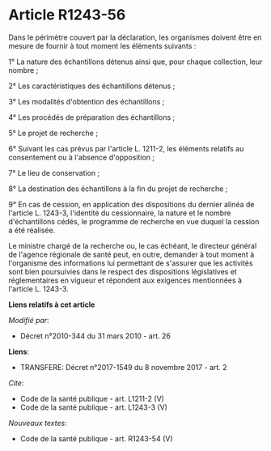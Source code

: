 # Article R1243-56

Dans le périmètre couvert par la déclaration, les organismes doivent être en mesure de fournir à tout moment les éléments
suivants : 

1° La nature des échantillons détenus ainsi que, pour chaque collection, leur nombre ; 

2° Les caractéristiques des échantillons détenus ; 

3° Les modalités d'obtention des échantillons ; 

4° Les procédés de préparation des échantillons ; 

5° Le projet de recherche ; 

6° Suivant les cas prévus par l'article L. 1211-2, les éléments relatifs au consentement ou à l'absence d'opposition ; 

7° Le lieu de conservation ; 

8° La destination des échantillons à la fin du projet de recherche ; 

9° En cas de cession, en application des dispositions du dernier alinéa de l'article L. 1243-3, l'identité du cessionnaire,
la nature et le nombre d'échantillons cédés, le programme de recherche en vue duquel la cession a été réalisée. 

Le ministre chargé de la recherche ou, le cas échéant, le directeur général de l'agence régionale de santé peut, en outre,
demander à tout moment à l'organisme des informations lui permettant de s'assurer que les activités sont bien poursuivies
dans le respect des dispositions législatives et réglementaires en vigueur et répondent aux exigences mentionnées à l'article
L. 1243-3.

**Liens relatifs à cet article**

_Modifié par_:

  - Décret n°2010-344 du 31 mars 2010 - art. 26

**Liens**:

  - TRANSFERE: Décret n°2017-1549 du 8 novembre 2017 - art. 2

_Cite_:

  - Code de la santé publique - art. L1211-2 (V)
  - Code de la santé publique - art. L1243-3 (V)

_Nouveaux textes_:

  - Code de la santé publique - art. R1243-54 (V)
